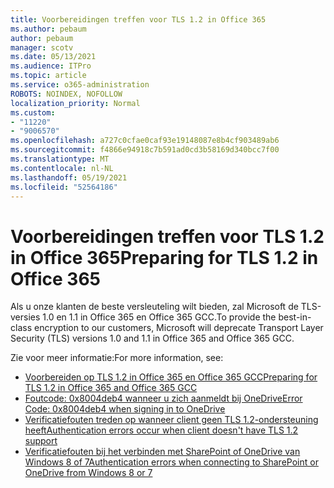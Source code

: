 ```yaml
---
title: Voorbereidingen treffen voor TLS 1.2 in Office 365
ms.author: pebaum
author: pebaum
manager: scotv
ms.date: 05/13/2021
ms.audience: ITPro
ms.topic: article
ms.service: o365-administration
ROBOTS: NOINDEX, NOFOLLOW
localization_priority: Normal
ms.custom:
- "11220"
- "9006570"
ms.openlocfilehash: a727c0cfae0caf93e19148087e8b4cf903489ab6
ms.sourcegitcommit: f4866e94918c7b591ad0cd3b58169d340bcc7f00
ms.translationtype: MT
ms.contentlocale: nl-NL
ms.lasthandoff: 05/19/2021
ms.locfileid: "52564186"
---
```

# <a name="preparing-for-tls-12-in-office-365"></a><span data-ttu-id="6a9ac-102">Voorbereidingen treffen voor TLS 1.2 in Office 365</span><span class="sxs-lookup"><span data-stu-id="6a9ac-102">Preparing for TLS 1.2 in Office 365</span></span>

<span data-ttu-id="6a9ac-103">Als u onze klanten de beste versleuteling wilt bieden, zal Microsoft de TLS-versies 1.0 en 1.1 in Office 365 en Office 365 GCC.</span><span class="sxs-lookup"><span data-stu-id="6a9ac-103">To provide the best-in-class encryption to our customers, Microsoft will deprecate Transport Layer Security (TLS) versions 1.0 and 1.1 in Office 365 and Office 365 GCC.</span></span> 

<span data-ttu-id="6a9ac-104">Zie voor meer informatie:</span><span class="sxs-lookup"><span data-stu-id="6a9ac-104">For more information, see:</span></span>

- [<span data-ttu-id="6a9ac-105">Voorbereiden op TLS 1.2 in Office 365 en Office 365 GCC</span><span class="sxs-lookup"><span data-stu-id="6a9ac-105">Preparing for TLS 1.2 in Office 365 and Office 365 GCC</span></span>](/microsoft-365/compliance/prepare-tls-1.2-in-office-365)
- [<span data-ttu-id="6a9ac-106">Foutcode: 0x8004deb4 wanneer u zich aanmeldt bij OneDrive</span><span class="sxs-lookup"><span data-stu-id="6a9ac-106">Error Code: 0x8004deb4 when signing in to OneDrive</span></span>](https://support.microsoft.com/office/error-code-0x8004deb4-when-signing-in-to-onedrive-e8a8d97c-a87e-4dda-a67e-bae4fef05dcb)
- [<span data-ttu-id="6a9ac-107">Verificatiefouten treden op wanneer client geen TLS 1.2-ondersteuning heeft</span><span class="sxs-lookup"><span data-stu-id="6a9ac-107">Authentication errors occur when client doesn't have TLS 1.2 support</span></span>](/sharepoint/troubleshoot/administration/authentication-errors-tls12-support)
- [<span data-ttu-id="6a9ac-108">Verificatiefouten bij het verbinden met SharePoint of OneDrive van Windows 8 of 7</span><span class="sxs-lookup"><span data-stu-id="6a9ac-108">Authentication errors when connecting to SharePoint or OneDrive from Windows 8 or 7</span></span>](/sharepoint/troubleshoot/administration/authentication-errors-windows7)